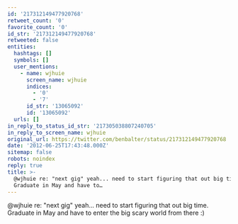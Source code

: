 ```yaml
---
id: '217312149477920768'
retweet_count: '0'
favorite_count: '0'
id_str: '217312149477920768'
retweeted: false
entities:
  hashtags: []
  symbols: []
  user_mentions:
    - name: wjhuie
      screen_name: wjhuie
      indices:
        - '0'
        - '7'
      id_str: '13065092'
      id: '13065092'
  urls: []
in_reply_to_status_id_str: '217305038807240705'
in_reply_to_screen_name: wjhuie
original_url: https://twitter.com/benbalter/status/217312149477920768
date: '2012-06-25T17:43:48.000Z'
sitemap: false
robots: noindex
reply: true
title: >-
  @wjhuie re: "next gig" yeah... need to start figuring that out big time.
  Graduate in May and have to…
---
```


@wjhuie re: "next gig" yeah... need to start figuring that out big time. Graduate in May and have to enter the big scary world from there :)